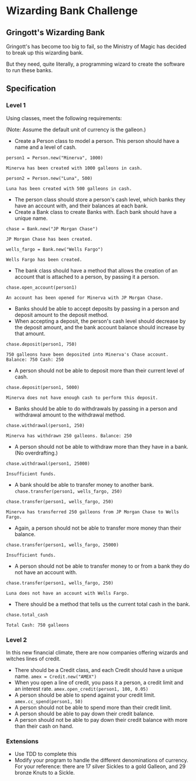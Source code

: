 # Wizarding Bank Challenge

## Gringott's Wizarding Bank

Gringott's has become too big to fail, so the Ministry of Magic has decided to break up this wizarding bank.

But they need, quite literally, a programming wizard to create the software to run these banks.

## Specification

### Level 1

Using classes, meet the following requirements:

(Note: Assume the default unit of currency is the galleon.)

* Create a Person class to model a person. This person should have a name and a level of cash.

````
person1 = Person.new("Minerva", 1000)

Minerva has been created with 1000 galleons in cash.

person2 = Person.new("Luna", 500)

Luna has been created with 500 galleons in cash.
````

* The person class should store a person's cash level, which banks they have an account with, and their balances at each bank.
* Create a Bank class to create Banks with. Each bank should have a unique name.

````
chase = Bank.new("JP Morgan Chase")

JP Morgan Chase has been created.

wells_fargo = Bank.new("Wells Fargo")

Wells Fargo has been created.
````

* The bank class should have a method that allows the creation of an account that is attached to a person, by passing it a person.

````
chase.open_account(person1)

An account has been opened for Minerva with JP Morgan Chase.

````
* Banks should be able to accept deposits by passing in a person and deposit amount to the deposit method.
* When accepting a deposit, the person's cash level should decrease by the deposit amount, and the bank account balance should increase by that amount.
````
chase.deposit(person1, 750)

750 galleons have been deposited into Minerva's Chase account. Balance: 750 Cash: 250
````


* A person should not be able to deposit more than their current level of cash.

````
chase.deposit(person1, 5000)

Minerva does not have enough cash to perform this deposit.

````

* Banks should be able to do withdrawals by passing in a person and withdrawal amount to the withdrawal method.

````
chase.withdrawal(person1, 250)

Minerva has withdrawn 250 galleons. Balance: 250
````
* A person should not be able to withdraw more than they have in a bank. (No overdrafting.)

````
chase.withdrawal(person1, 25000)

Insufficient funds.
````


* A bank should be able to transfer money to another bank. `chase.transfer(person1, wells_fargo, 250)`

````
chase.transfer(person1, wells_fargo, 250)

Minerva has transferred 250 galleons from JP Morgan Chase to Wells Fargo.
````

* Again, a person should not be able to transfer more money than their balance.

````
chase.transfer(person1, wells_fargo, 25000)

Insufficient funds.
````

* A person should not be able to transfer money to or from a bank they do not have an account with.

````
chase.transfer(person1, wells_fargo, 250)

Luna does not have an account with Wells Fargo.
````

* There should be a method that tells us the current total cash in the bank.

````
chase.total_cash

Total Cash: 750 galleons
````

### Level 2

In this new financial climate, there are now companies offering wizards and witches lines of credit.

* There should be a Credit class, and each Credit should have a unique name. `amex = Credit.new("AMEX")`
* When you open a line of credit, you pass it a person, a credit limit and an interest rate. `amex.open_credit(person1, 100, 0.05)`
* A person should be able to spend against your credit limit. `amex.cc_spend(person1, 50)`
* A person should not be able to spend more than their credit limit.
* A person should be able to pay down their credit balance.
* A person should not be able to pay down their credit balance with more than their cash on hand.


### Extensions
* Use TDD to complete this
* Modify your program to handle the different denominations of currency. For your reference: there are 17 silver Sickles
to a gold Galleon, and 29 bronze Knuts to a Sickle.
